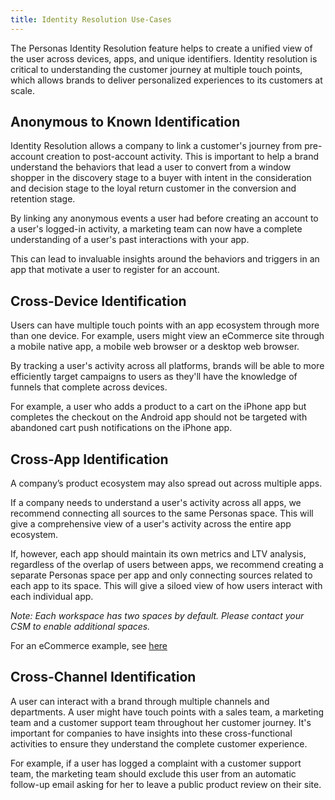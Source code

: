 ```yaml
---
title: Identity Resolution Use-Cases
---
```

The Personas Identity Resolution feature helps to create a unified view of the user across devices, apps, and unique identifiers. Identity resolution is critical to understanding the customer journey at multiple touch points, which allows brands to deliver personalized experiences to its customers at scale.

## Anonymous to Known Identification
Identity Resolution allows a company to link a customer's journey from pre-account creation to post-account activity. This is important to help a brand understand the behaviors that lead a user to convert from a window shopper in the discovery stage to a buyer with intent in the consideration and decision stage to the loyal return customer in the conversion and retention stage.

By linking any anonymous events a user had before creating an account to a user's logged-in activity, a marketing team can now have a complete understanding of a user's past interactions with your app.

This can lead to invaluable insights around the behaviors and triggers in an app that motivate a user to register for an account.

## Cross-Device Identification
Users can have multiple touch points with an app ecosystem through more than one device. For example, users might view an eCommerce site through a mobile native app, a mobile web browser or a desktop web browser.

By tracking a user's activity across all platforms, brands will be able to more efficiently target campaigns to users as they'll have the knowledge of funnels that complete across devices.

For example, a user who adds a product to a cart on the iPhone app but completes the checkout on the Android app should not be targeted with abandoned cart push notifications on the iPhone app.

## Cross-App Identification
A company’s product ecosystem may also spread out across multiple apps.

If a company needs to understand a user's activity across all apps, we recommend connecting all sources to the same Personas space. This will give a comprehensive view of a user's activity across the entire app ecosystem.

If, however, each app should maintain its own metrics and LTV analysis, regardless of the overlap of users between apps, we recommend creating a separate Personas space per app and only connecting sources related to each app to its space. This will give a siloed view of how users interact with each individual app.

  _Note: Each workspace has two spaces by default. Please contact your CSM to enable additional spaces._

For an eCommerce example, see [here](/docs/personas/identity-resolution/ecommerce-example.md)

## Cross-Channel Identification
A user can interact with a brand through multiple channels and departments. A user might have touch points with a sales team, a marketing team and a customer support team throughout her customer journey. It's important for companies to have insights into these cross-functional activities to ensure they understand the complete customer experience.

For example, if a user has logged a complaint with a customer support team, the marketing team should exclude this user from an automatic follow-up email asking for her to leave a public product review on their site.
